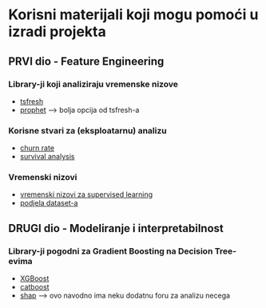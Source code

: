 # Korisni materijali koji mogu pomoći u izradi projekta

## PRVI dio - Feature Engineering

### Library-ji koji analiziraju vremenske nizove
- [tsfresh](https://tsfresh.readthedocs.io/en/latest/text/introduction.html)
- [prophet](https://github.com/facebook/prophet) --> bolja opcija od tsfresh-a

### Korisne stvari za (eksploatarnu) analizu 
- [churn rate](https://en.wikipedia.org/wiki/Churn_rate)
- [survival analysis](https://en.wikipedia.org/wiki/Survival_analysis)

### Vremenski nizovi
- [vremenski nizovi za supervised learning](https://machinelearningmastery.com/time-series-forecasting-supervised-learning/)
- [podjela dataset-a](https://machinelearningmastery.com/backtest-machine-learning-models-time-series-forecasting/)


## DRUGI dio - Modeliranje i interpretabilnost

### Library-ji pogodni za Gradient Boosting na Decision Tree-evima
- [XGBoost](https://xgboost.readthedocs.io/en/latest/tutorials/model.html)
- [catboost](https://github.com/catboost/catboost)
- [shap](https://github.com/slundberg/shap) --> ovo navodno ima neku dodatnu foru za analizu necega
